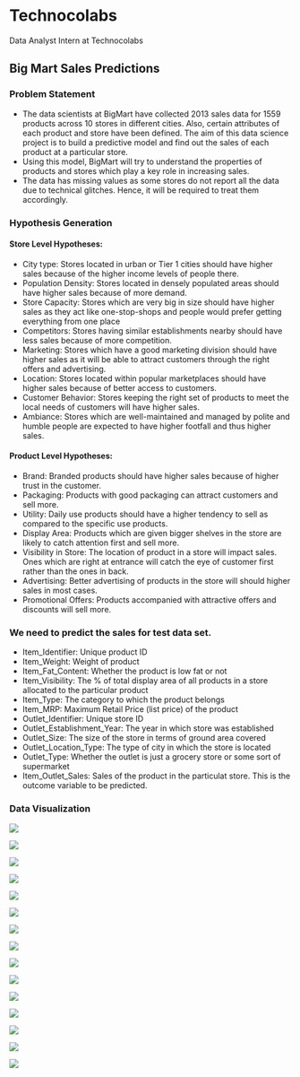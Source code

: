 # Technocolabs
Data Analyst Intern at Technocolabs

## Big Mart Sales Predictions 

### Problem Statement
* The data scientists at BigMart have collected 2013 sales data for 1559 products across 10 stores in different cities. Also, certain attributes of each product and store have been defined. The aim of this data science project is to build a predictive model and find out the sales of each product at a particular store.
* Using this model, BigMart will try to understand the properties of products and stores which play a key role in increasing sales.
* The data has missing values as some stores do not report all the data due to technical glitches. Hence, it will be required to treat them accordingly.


### Hypothesis Generation
#### Store Level Hypotheses:
* City type: Stores located in urban or Tier 1 cities should have higher sales because of the higher income levels of people there.
* Population Density: Stores located in densely populated areas should have higher sales because of more demand.
* Store Capacity: Stores which are very big in size should have higher sales as they act like one-stop-shops and people would prefer getting everything from one place
* Competitors: Stores having similar establishments nearby should have less sales because of more competition.
* Marketing: Stores which have a good marketing division should have higher sales as it will be able to attract customers through the right offers and advertising.
* Location: Stores located within popular marketplaces should have higher sales because of better access to customers.
* Customer Behavior: Stores keeping the right set of products to meet the local needs of customers will have higher sales.
* Ambiance: Stores which are well-maintained and managed by polite and humble people are expected to have higher footfall and thus higher sales.

#### Product Level Hypotheses:
* Brand: Branded products should have higher sales because of higher trust in the customer.
* Packaging: Products with good packaging can attract customers and sell more.
* Utility: Daily use products should have a higher tendency to sell as compared to the specific use products.
* Display Area: Products which are given bigger shelves in the store are likely to catch attention first and sell more.
* Visibility in Store: The location of product in a store will impact sales. Ones which are right at entrance will catch the eye of customer first rather than the ones in back.
* Advertising: Better advertising of products in the store will should higher sales in most cases.
* Promotional Offers: Products accompanied with attractive offers and discounts will sell more.

### We need to predict the sales for test data set.
* Item_Identifier: Unique product ID
* Item_Weight: Weight of product
* Item_Fat_Content: Whether the product is low fat or not
* Item_Visibility: The % of total display area of all products in a store allocated to the particular product
* Item_Type: The category to which the product belongs
* Item_MRP: Maximum Retail Price (list price) of the product
* Outlet_Identifier: Unique store ID
* Outlet_Establishment_Year: The year in which store was established
* Outlet_Size: The size of the store in terms of ground area covered
* Outlet_Location_Type: The type of city in which the store is located
* Outlet_Type: Whether the outlet is just a grocery store or some sort of supermarket
* Item_Outlet_Sales: Sales of the product in the particulat store. This is the outcome variable to be predicted.


### Data Visualization

![](https://github.com/ShivankUdayawal/Technocolabs/blob/main/Data%20Visualization/item_type.jpg)

![](https://github.com/ShivankUdayawal/Technocolabs/blob/main/Data%20Visualization/item_outlet_sleas.jpg)

![](https://github.com/ShivankUdayawal/Technocolabs/blob/main/Data%20Visualization/outlet_location_type.jpg)

![](https://github.com/ShivankUdayawal/Technocolabs/blob/main/Data%20Visualization/outlet_seize.jpg)

![](https://github.com/ShivankUdayawal/Technocolabs/blob/main/Data%20Visualization/outlet_type.jpg)

![](https://github.com/ShivankUdayawal/Technocolabs/blob/main/Data%20Visualization/item_fat_content.jpg)


![](https://github.com/ShivankUdayawal/Technocolabs/blob/main/Data%20Visualization/correlation.jpg)


![](https://github.com/ShivankUdayawal/Technocolabs/blob/main/Data%20Visualization/item_type%20vs%20item_mrp.jpg)

![](https://github.com/ShivankUdayawal/Technocolabs/blob/main/Data%20Visualization/item_type%20vs%20item_outlet_sales.jpg)

![](https://github.com/ShivankUdayawal/Technocolabs/blob/main/Data%20Visualization/item_type%20vs%20item_visibility.jpg)

![](https://github.com/ShivankUdayawal/Technocolabs/blob/main/Data%20Visualization/item_type%20vs%20item_weight.jpg)

![](https://github.com/ShivankUdayawal/Technocolabs/blob/main/Data%20Visualization/outlet_size%20vs%20item_outlet_sales.jpg)

![](https://github.com/ShivankUdayawal/Technocolabs/blob/main/Data%20Visualization/linear%20coff.jpg)

![](https://github.com/ShivankUdayawal/Technocolabs/blob/main/Data%20Visualization/ridge%20coeff.jpg)

![](https://github.com/ShivankUdayawal/Technocolabs/blob/main/Data%20Visualization/lasso%20coeff.jpg)
